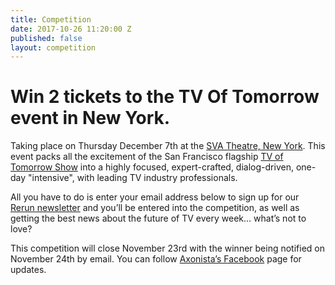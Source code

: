 ```yaml
---
title: Competition
date: 2017-10-26 11:20:00 Z
published: false
layout: competition
---
```


# Win 2 tickets to the TV Of Tomorrow event in New York.

Taking place on Thursday December 7th at the <a href="https://www.google.ie/maps/place/SVA+Theatre/@40.7459734,-73.9997469,15z/data=!4m5!3m4!1s0x0:0xc1c1675ce0bfb1a1!8m2!3d40.7459734!4d-73.9997469" target="_blank">SVA Theatre, New York</a>. This event packs all the excitement of the San Francisco flagship <a href="http://thetvoftomorrowshow.com/" target="_blank">TV of Tomorrow Show</a> into a highly focused, expert-crafted, dialog-driven, one-day "intensive", with leading TV industry professionals.

All you have to do is enter your email address below to sign up for our <a href="http://rerun.axonista.com/" target="_blank">Rerun newsletter</a> and you’ll be entered into the competition, as well as getting the best news about the future of TV every week... what’s not to love?

This competition will close November 23rd with the winner being notified on November 24th by email. You can follow <a href="https://www.facebook.com/axonista/" target="_blank">Axonista’s Facebook</a> page for updates.